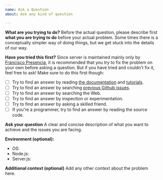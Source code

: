 ```yaml
---
name: Ask a Question
about: Ask any kind of question

---
```


**What are you trying to do?**
Before the actual question, please describe first **what you are trying to do** before your actual problem. Some times there is a conceptually simpler way of doing things, but we get stuck into the details of our way.

**Have you tried this first?**
Since server is maintained mainly only by [Francisco Presencia](https://francisco.io/), it is recommended that you try to fix the problem on your own before asking a question. But if you have tried and couldn't fix it, feel free to ask! Make sure to do this first though:

- [ ] Try to find an answer by reading [the documentation](https://serverjs.io/documentation/) and [tutorials](https://serverjs.io/tutorials/).
- [ ] Try to find an answer by searching [previous Github issues](https://github.com/franciscop/server/issues/).
- [ ] Try to find an answer by searching the Web.
- [ ] Try to find an answer by inspection or experimentation.
- [ ] Try to find an answer by asking a skilled friend.
- [ ] If you're a programmer, try to find an answer by reading the source code.

**Ask your question**
A clear and concise description of what you want to achieve and the issues you are facing.

**Environment (optional):**
 - OS:
 - Node.js:
 - Server.js:

**Additional context (optional)**
Add any other context about the problem here.
